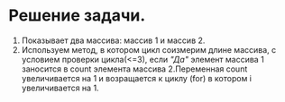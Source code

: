 # Решение задачи.
1. Показывает два массива: массив 1 и массив 2.
2. Используем метод, в котором цикл соизмерим длине массива, с условием проверки цикла(<=3), если *"Да"* элемент массива 1 заносится в count элемента массива 2.Переменная count увеличивается на 1 и возращается к циклу (for) в котором i увеличивается на 1.